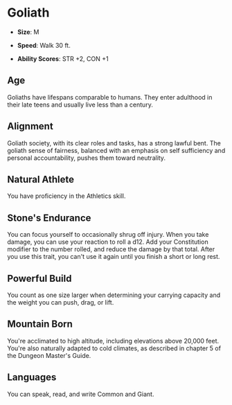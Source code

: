 # Goliath


- **Size**: M

- **Speed**: Walk 30 ft.

- **Ability Scores**: STR +2, CON +1

## Age
Goliaths have lifespans comparable to humans. They enter adulthood in their late teens and usually live less than a century.

## Alignment
Goliath society, with its clear roles and tasks, has a strong lawful bent. The goliath sense of fairness, balanced with an emphasis on self sufficiency and personal accountability, pushes them toward neutrality.

## Natural Athlete
You have proficiency in the Athletics skill.

## Stone's Endurance
You can focus yourself to occasionally shrug off injury. When you take damage, you can use your reaction to roll a d12. Add your Constitution modifier to the number rolled, and reduce the damage by that total. After you use this trait, you can't use it again until you finish a short or long rest.

## Powerful Build
You count as one size larger when determining your carrying capacity and the weight you can push, drag, or lift.

## Mountain Born
You're acclimated to high altitude, including elevations above 20,000 feet. You're also naturally adapted to cold climates, as described in chapter 5 of the Dungeon Master's Guide.

## Languages
You can speak, read, and write Common and Giant.